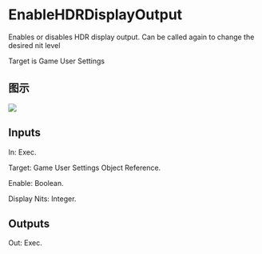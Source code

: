 # EnableHDRDisplayOutput

Enables or disables HDR display output. Can be called again to change the desired nit level

Target is Game User Settings

## 图示

![]($-20221218-20564521.png)

## Inputs

In: Exec.

Target: Game User Settings Object Reference.

Enable: Boolean.

Display Nits: Integer.  

## Outputs

Out: Exec.

